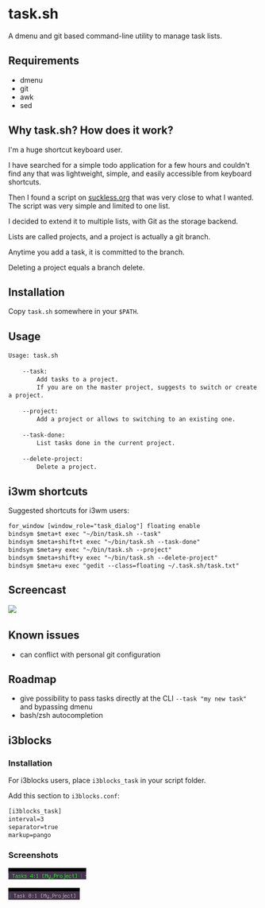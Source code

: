 # task.sh

A dmenu and git based command-line utility to manage task lists.

## Requirements

- dmenu
- git
- awk
- sed

## Why task.sh? How does it work?

I'm a huge shortcut keyboard user.

I have searched for a simple todo application for a few hours and couldn't find
any that was lightweight, simple, and easily accessible from keyboard shortcuts.

Then I found a script on [suckless.org](https://git.suckless.org/sites/file/tools.suckless.org/dmenu/scripts/todo.html) that was very close to what I wanted.
The script was very simple and limited to one list.

I decided to extend it to multiple lists, with Git as the storage backend.

Lists are called projects, and a project is actually a git branch.

Anytime you add a task, it is committed to the branch.

Deleting a project equals a branch delete.

## Installation

Copy `task.sh` somewhere in your `$PATH`.

## Usage

```
Usage: task.sh

    --task: 
        Add tasks to a project.
        If you are on the master project, suggests to switch or create a project.

    --project: 
        Add a project or allows to switching to an existing one.

    --task-done:
        List tasks done in the current project.

    --delete-project:
        Delete a project.
```

## i3wm shortcuts

Suggested shortcuts for i3wm users:

```
for_window [window_role="task_dialog"] floating enable
bindsym $meta+t exec "~/bin/task.sh --task"
bindsym $meta+shift+t exec "~/bin/task.sh --task-done"
bindsym $meta+y exec "~/bin/task.sh --project"
bindsym $meta+shift+y exec "~/bin/task.sh --delete-project"
bindsym $meta+u exec "gedit --class=floating ~/.task.sh/task.txt"
```

## Screencast

![](https://github.com/sebw/task.sh/blob/master/demo.gif)

## Known issues

- can conflict with personal git configuration

## Roadmap

- give possibility to pass tasks directly at the CLI `--task "my new task"` and bypassing dmenu
- bash/zsh autocompletion

## i3blocks

### Installation

For i3blocks users, place `i3blocks_task` in your script folder.

Add this section to `i3blocks.conf`:

```
[i3blocks_task]
interval=3
separator=true
markup=pango
```

### Screenshots

![](https://raw.githubusercontent.com/sebw/task.sh/master/i3blocks1.png)

![](https://raw.githubusercontent.com/sebw/task.sh/master/i3blocks2.png)
